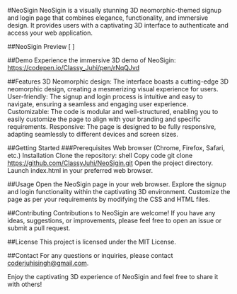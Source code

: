 #NeoSigin
NeoSigin is a visually stunning 3D neomorphic-themed signup and login page that combines elegance, functionality, and immersive design. It provides users with a captivating 3D interface to authenticate and access your web application.

##NeoSigin Preview 
[ ]

##Demo
Experience the immersive 3D demo of NeoSigin: https://codepen.io/Classy_Juhi/pen/rNqQJvd

##Features
3D Neomorphic design: The interface boasts a cutting-edge 3D neomorphic design, creating a mesmerizing visual experience for users.
User-friendly: The signup and login process is intuitive and easy to navigate, ensuring a seamless and engaging user experience.
Customizable: The code is modular and well-structured, enabling you to easily customize the page to align with your branding and specific requirements.
Responsive: The page is designed to be fully responsive, adapting seamlessly to different devices and screen sizes.

##Getting Started
###Prerequisites
Web browser (Chrome, Firefox, Safari, etc.)
Installation
Clone the repository:
shell
Copy code
git clone https://github.com/ClassyJuhi/NeoSigin.git
Open the project directory.
Launch index.html in your preferred web browser.

##Usage
Open the NeoSigin page in your web browser.
Explore the signup and login functionality within the captivating 3D environment.
Customize the page as per your requirements by modifying the CSS and HTML files.

##Contributing
Contributions to NeoSigin are welcome! If you have any ideas, suggestions, or improvements, please feel free to open an issue or submit a pull request.

##License
This project is licensed under the MIT License.

##Contact
For any questions or inquiries, please contact coderjuhisingh@gmail.com.

Enjoy the captivating 3D experience of NeoSigin and feel free to share it with others!
